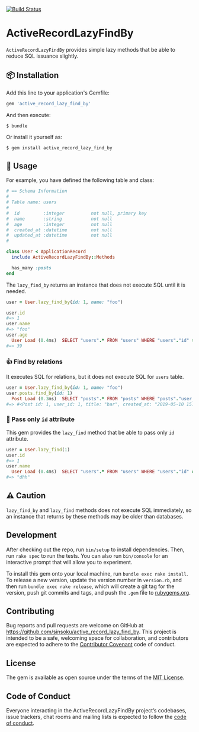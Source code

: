 [![Build Status](https://travis-ci.org/sinsoku/active_record_lazy_find_by.svg?branch=master)](https://travis-ci.org/sinsoku/active_record_lazy_find_by)

# ActiveRecordLazyFindBy

`ActiveRecordLazyFindBy` provides simple lazy methods that be able to reduce SQL issuance slightly.

## :package: Installation

Add this line to your application's Gemfile:

```ruby
gem 'active_record_lazy_find_by'
```

And then execute:

    $ bundle

Or install it yourself as:

    $ gem install active_record_lazy_find_by

## :memo: Usage

For example, you have defined the following table and class:

```ruby
# == Schema Information
#
# Table name: users
#
#  id         :integer          not null, primary key
#  name       :string           not null
#  age        :integer          not null
#  created_at :datetime         not null
#  updated_at :datetime         not null
#

class User < ApplicationRecord
  include ActiveRecordLazyFindBy::Methods

  has_many :posts
end
```

The `lazy_find_by` returns an instance that does not execute SQL until it is needed.

```ruby
user = User.lazy_find_by(id: 1, name: "foo")

user.id
#=> 1
user.name
#=> "foo"
user.age
  User Load (0.4ms)  SELECT "users".* FROM "users" WHERE "users"."id" = ? LIMIT ?  [["id", 1], ["LIMIT", 1]]
#=> 39
```

### :+1: Find by relations

It executes SQL for relations, but it does not execute SQL for `users` table.

```ruby
user = User.lazy_find_by(id: 1, name: "foo")
user.posts.find_by(id: 1)
  Post Load (0.3ms)  SELECT "posts".* FROM "posts" WHERE "posts"."user_id" = ? AND "posts"."id" = ? LIMIT ?  [["user_id", 1], ["id", 1], ["LIMIT", 1]]
#=> #<Post id: 1, user_id: 1, title: "bar", created_at: "2019-05-10 15:44:39", updated_at: "2019-05-10 15:44:39">
```

### :green_heart: Pass only `id` attribute

This gem provides the `lazy_find` method that be able to pass only `id` attribute.

```ruby
user = User.lazy_find(1)
user.id
#=> 1
user.name
  User Load (0.4ms)  SELECT "users".* FROM "users" WHERE "users"."id" = ? LIMIT ?  [["id", 1], ["LIMIT", 1]]
#=> "dhh"
```

## :warning: Caution

`lazy_find_by` and `lazy_find` methods does not execute SQL immediately, so an instance that returns by these methods may be older than databases.

## Development

After checking out the repo, run `bin/setup` to install dependencies. Then, run `rake spec` to run the tests. You can also run `bin/console` for an interactive prompt that will allow you to experiment.

To install this gem onto your local machine, run `bundle exec rake install`. To release a new version, update the version number in `version.rb`, and then run `bundle exec rake release`, which will create a git tag for the version, push git commits and tags, and push the `.gem` file to [rubygems.org](https://rubygems.org).

## Contributing

Bug reports and pull requests are welcome on GitHub at https://github.com/sinsoku/active_record_lazy_find_by. This project is intended to be a safe, welcoming space for collaboration, and contributors are expected to adhere to the [Contributor Covenant](http://contributor-covenant.org) code of conduct.

## License

The gem is available as open source under the terms of the [MIT License](https://opensource.org/licenses/MIT).

## Code of Conduct

Everyone interacting in the ActiveRecordLazyFindBy project’s codebases, issue trackers, chat rooms and mailing lists is expected to follow the [code of conduct](https://github.com/[USERNAME]/active_record_lazy_find_by/blob/master/CODE_OF_CONDUCT.md).
